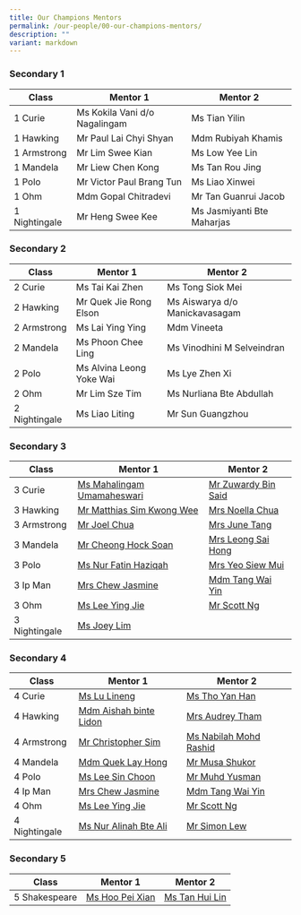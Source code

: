 ```yaml
---
title: Our Champions Mentors
permalink: /our-people/00-our-champions-mentors/
description: ""
variant: markdown
---
```

### Secondary 1

| Class | Mentor 1 | Mentor 2 |
| -------- | -------- | -------- |
| 1 Curie    |   Ms Kokila Vani d/o Nagalingam   |   Ms Tian Yilin   |
| 1 Hawking    |   Mr Paul Lai Chyi Shyan   |  Mdm Rubiyah Khamis
| 1 Armstrong    |   Mr Lim Swee Kian   |   Ms Low Yee Lin
| 1 Mandela    | Mr Liew Chen Kong   |   Ms Tan Rou Jing  |
| 1 Polo    |   Mr Victor Paul Brang Tun   |  Ms Liao Xinwei   |
| 1 Ohm    |  Mdm Gopal Chitradevi   |   Mr Tan Guanrui Jacob
| 1 Nightingale    |  Mr Heng Swee Kee   |  Ms Jasmiyanti Bte Maharjas   |

### Secondary 2

| Class | Mentor 1 | Mentor 2 |
| -------- | -------- | -------- |
| 2 Curie    |   Ms Tai Kai Zhen   |  Ms Tong Siok Mei   |
| 2 Hawking    |   Mr Quek Jie Rong Elson   | Ms Aiswarya d/o Manickavasagam  |
| 2 Armstrong    |   Ms Lai Ying Ying   |   Mdm Vineeta|
| 2 Mandela    |   Ms Phoon Chee Ling   |   Ms Vinodhini M Selveindran  |
| 2 Polo    |  Ms Alvina Leong Yoke Wai   |   Ms Lye Zhen Xi   |
| 2 Ohm    |   Mr Lim Sze Tim   |   Ms Nurliana Bte Abdullah   |
| 2 Nightingale    |  Ms Liao Liting   |   Mr Sun Guangzhou   |

### Secondary 3

| Class | Mentor 1 | Mentor 2 |
| -------- | -------- | -------- |
| 3 Curie    |   [Ms Mahalingam Umamaheswari](mailto:mahalingam.umamaheswari@cwss.moe.edu.sg)   |   [Mr Zuwardy Bin Said](mailto:zuwardy.said@cwss.moe.edu.sg)   |
| 3 Hawking    |   [Mr Matthias Sim Kwong Wee](mailto:matthias.sim@cwss.moe.edu.sg)   |  [Mrs Noella Chua](mailto:noella.yee@cwss.moe.edu.sg)  |
| 3 Armstrong    |   [Mr Joel Chua](mailto:joel.chua@cwss.moe.edu.sg)   |   [Mrs June Tang](mailto:june.tang@cwss.moe.edu.sg)   |
| 3 Mandela    |   [Mr Cheong Hock Soan](mailto:cheong.hocksoan@cwss.moe.edu.sg)   |   [Mrs Leong Sai Hong](mailto:Leong.saihong@cwss.moe.edu.sg)   |
| 3 Polo    |   [Ms Nur Fatin Haziqah](mailto:nur.fatin.haziqah@cwss.moe.edu.sg)   |   [Mrs Yeo Siew Mui](mailto:yeo.siewmui@cwss.moe.edu.sg)   |
| 3 Ip Man    |   [Mrs Chew Jasmine](mailto:jasmine.chew@cwss.moe.edu.sg)   |   [Mdm Tang Wai Yin](mailto:tang.waiyin@cwss.moe.edu.sg)   |
| 3 Ohm    |   [Ms Lee Ying Jie](mailto:lee.yingjie@cwss.moe.edu.sg)   |   [Mr Scott Ng](mailto:ng.hanliat@cwss.moe.edu.sg)   |
| 3 Nightingale    |   [Ms Joey Lim](mailto:joeylim.peisi@cwss.moe.edu.sg)   |      |

### Secondary 4

| Class | Mentor 1 | Mentor 2 |
| -------- | -------- | -------- |
| 4 Curie    |   [Ms Lu Lineng](mailto:lu.lineng@cwss.moe.edu.sg)   |   [Ms Tho Yan Han](mailto:tho.yanhan@cwss.moe.edu.sg)   |
| 4 Hawking    |   [Mdm Aishah binte Lidon](mailto:aishah.lidon@cwss.moe.edu.sg)   |   [Mrs Audrey Tham](mailto:audrey.tham@cwss.moe.edu.sg)   |
| 4 Armstrong    |   [Mr Christopher Sim](mailto:christopher.sim@cwss.moe.edu.sg)   |   [Ms Nabilah Mohd Rashid](mailto:nabilah@cwss.moe.edu.sg)   |
| 4 Mandela    |   [Mdm Quek Lay Hong](mailto:quek.layhong@cwss.moe.edu.sg)   |   [Mr Musa Shukor](mailto:musa.shukor@cwss.moe.edu.sg)   |
| 4 Polo    |   [Ms Lee Sin Choon](mailto:lee.sinchoon@cwss.moe.edu.sg)   |   [Mr Muhd Yusman](mailto:muhammad.yusman@cwss.moe.edu.sg)   |
| 4 Ip Man    |   [Mrs Chew Jasmine](mailto:jasmine.chew@cwss.moe.edu.sg)   |   [Mdm Tang Wai Yin](mailto:tang.waiyin@cwss.moe.edu.sg)   |
| 4 Ohm    |   [Ms Lee Ying Jie](mailto:lee.yingjie@cwss.moe.edu.sg)   |   [Mr Scott Ng](mailto:ng.hanliat@cwss.moe.edu.sg)   |
| 4 Nightingale    |   [Ms Nur Alinah Bte Ali](mailto:nur.alinah.binte.ali@cwss.moe.edu.sg)   |   [Mr Simon Lew](mailto:simon.lew@cwss.moe.edu.sg)   |


### Secondary 5

| Class | Mentor 1 | Mentor 2 |
| -------- | -------- | -------- |
| 5 Shakespeare    |   [Ms Hoo Pei Xian](mailto:hoo.peixian@cwss.moe.edu.sg)   |    [Ms Tan Hui Lin](mailto:tan.huilin@cwss.moe.edu.sg)   |
